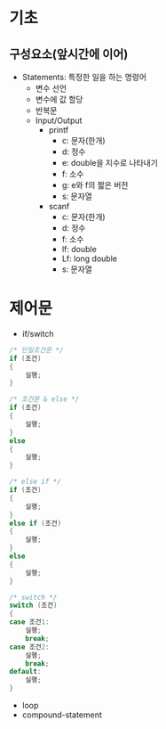# 기초

## 구성요소(앞시간에 이어)

- Statements: 특정한 일을 하는 명령어
  - 변수 선언
  - 변수에 값 할당
  - 반복문
  - Input/Output
    - printf
      - c: 문자(한개)
      - d: 정수
      - e: double을 지수로 나타내기
      - f: 소수
      - g: e와 f의 짧은 버전
      - s: 문자열
    - scanf
      - c: 문자(한개)
      - d: 정수
      - f: 소수
      - lf: double
      - Lf: long double
      - s: 문자열

# 제어문

- if/switch

```C
/* 단일조건문 */
if (조건)
{
	실행;
}

/* 조건문 & else */
if (조건)
{
	실행;
}
else
{
	실행;
}

/* else if */
if (조건)
{
	실행;
}
else if (조건)
{
	실행;
}
else
{
	실행;
}

/* switch */
switch (조건)
{
case 조건1:
	실행;
	break;
case 조건2:
	실행;
	break;
default:
	실행;
}
```

- loop
- compound-statement
